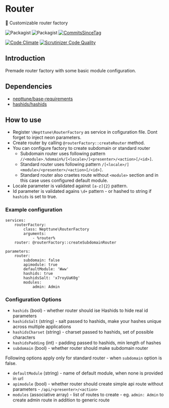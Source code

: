 # Router
:wrench: Customizable router factory

![Packagist](https://img.shields.io/packagist/dt/nepttune/sitemap.svg)
![Packagist](https://img.shields.io/packagist/v/nepttune/sitemap.svg)
[![CommitsSinceTag](https://img.shields.io/github/commits-since/nepttune/sitemap/v1.1.1.svg?maxAge=600)]()

[![Code Climate](https://codeclimate.com/github/nepttune/sitemap/badges/gpa.svg)](https://codeclimate.com/github/nepttune/sitemap)
[![Scrutinizer Code Quality](https://scrutinizer-ci.com/g/nepttune/sitemap/badges/quality-score.png?b=master)](https://scrutinizer-ci.com/g/nepttune/sitemap/?branch=master)

## Introduction

Premade router factory with some basic module configuration.

## Dependencies

- [nepttune/base-requirements](https://github.com/nepttune/base-requirements)
- [hashids/hashids](https://github.com/ivanakimov/hashids.php)

## How to use

- Register `\Nepttune\RouterFactory` as service in cofiguration file. Dont forget to inject neon parameters.
- Create router by calling  `@routerFactory::createRouter` method.
- You can configure factory to create subdomain or standard router
  - Subdomain router uses following pattern `//<module>.%domain%/[<locale>/]<presenter>/<action>[/<id>]`.
  - Standard router uses following pattern `/[<locale>/]<module>/<presenter>/<action>[/<id>]`.
  - Standard router also craetes route without `<module>` section and in this case uses configured default module.
- Locale parameter is validated against `[a-z]{2}` pattern.
- Id parameter is validated agains `\d+` pattern - or hashed to string if `hashids` is set to true.

### Example configuration

```
services:
    routerFactory:
        class: Nepttune\RouterFactory
        arguments: 
            - %router%
    router: @routerFactory::createSubdomainRouter
    
parameters:
    router:
        subdomain: false
        apimodule: true
        defaultModule: 'Www'
        hashids: true
        hashidsSalt: 'x7royUaK0g'
        modules:
            admin: Admin
```

### Configuration Options

- `hashids` (bool) - whether router should ise Hashids to hide real id parameters
- `hashidsSalt` (string) - salt passed to hashids, make your hashes unique across multiple applications
- `hashidsCharset` (string) - charset passed to hashids, set of possible characters
- `hashidsPadding` (int) - padding passed to hashids, min length of hashes
- `subdomain` (bool) - whether router should make subdomain router
  
Following options apply only for standard router - when `subdomain` option is false.

- `defaultModule` (string) - name of default module, when none is provided in url
- `apimodule` (bool) - whether router should create simple api route without parameters - `/api/<presenter>/<action>`
- `modules` (associative array) - list of routes to create - eg. `admin: Admin` to create admin route in addition to generic route
